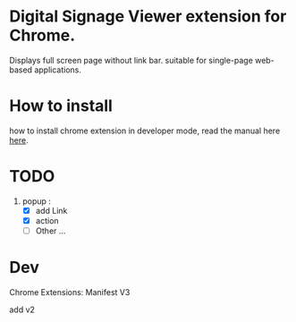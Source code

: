 # Digital Signage Viewer extension for Chrome. 
Displays full screen page without link bar. suitable for single-page web-based applications.

# How to install
how to install chrome extension in developer mode, read the manual here [here](https://developer.chrome.com/docs/extensions/mv3/getstarted/development-basics/).

# TODO 
1.  popup :
    - [X] add Link 
    - [X] action
    - [ ] Other ...

# Dev
Chrome Extensions: Manifest V3   


add v2